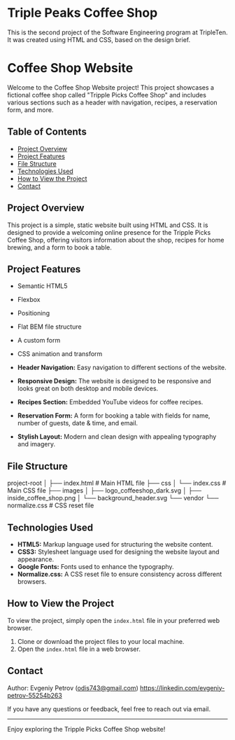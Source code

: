 # Triple Peaks Coffee Shop

This is the second project of the Software Engineering program at TripleTen. It was created using HTML and CSS, based on the design brief.

# Coffee Shop Website

Welcome to the Coffee Shop Website project! This project showcases a fictional coffee shop called "Tripple Picks Coffee Shop" and includes various sections such as a header with navigation, recipes, a reservation form, and more.

## Table of Contents

- [Project Overview](#project-overview)
- [Project Features](#features)
- [File Structure](#file-structure)
- [Technologies Used](#technologies-used)
- [How to View the Project](#how-to-view-the-project)
- [Contact](#contact)

## Project Overview

This project is a simple, static website built using HTML and CSS. It is designed to provide a welcoming online presence for the Tripple Picks Coffee Shop, offering visitors information about the shop, recipes for home brewing, and a form to book a table.

## Project Features

- Semantic HTML5
- Flexbox
- Positioning
- Flat BEM file structure
- A custom form
- CSS animation and transform

- **Header Navigation:** Easy navigation to different sections of the website.
- **Responsive Design:** The website is designed to be responsive and looks great on both desktop and mobile devices.
- **Recipes Section:** Embedded YouTube videos for coffee recipes.
- **Reservation Form:** A form for booking a table with fields for name, number of guests, date & time, and email.
- **Stylish Layout:** Modern and clean design with appealing typography and imagery.

## File Structure

project-root
│
├── index.html # Main HTML file
├── css
│ └── index.css # Main CSS file
├── images
│ ├── logo_coffeeshop_dark.svg
│ ├── inside_coffee_shop.png
│ └── background_header.svg
└── vendor
└── normalize.css # CSS reset file

## Technologies Used

- **HTML5:** Markup language used for structuring the website content.
- **CSS3:** Stylesheet language used for designing the website layout and appearance.
- **Google Fonts:** Fonts used to enhance the typography.
- **Normalize.css:** A CSS reset file to ensure consistency across different browsers.

## How to View the Project

To view the project, simply open the `index.html` file in your preferred web browser.

1. Clone or download the project files to your local machine.
2. Open the `index.html` file in a web browser.

## Contact

Author: Evgeniy Petrov (odis743@gmail.com)
https://linkedin.com/evgeniy-petrov-55254b263

If you have any questions or feedback, feel free to reach out via email.

---

Enjoy exploring the Tripple Picks Coffee Shop website!
